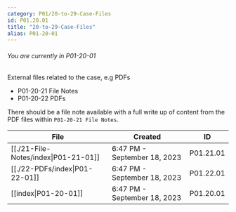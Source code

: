 ```yaml
---
category: P01/20-to-29-Case-Files
id: P01.20.01
title: "20-to-29-Case-Files"
alias: P01-20-01
---
```

###### You are currently in P01-20-01

External files related to the case, e.g PDFs

- P01-20-21 File Notes
- P01-20-22 PDFs

There should be a file note available with a full write up of content from the PDF files within `P01-20-21 File Notes`.

| File                                                                                                 | Created                      | ID        |
| ---------------------------------------------------------------------------------------------------- | ---------------------------- | --------- |
| [[./21-File-Notes/index\|P01-21-01]] | 6:47 PM - September 18, 2023 | P01.21.01 |
| [[./22-PDFs/index\|P01-22-01]]       | 6:47 PM - September 18, 2023 | P01.22.01 |
| [[index\|P01-20-01]]               | 6:47 PM - September 18, 2023 | P01.20.01 |


